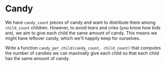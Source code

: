 # Candy

We have `candy_count` pieces of candy and want to distribute them among `child_count` children.
However, to avoid tears and cries (you know how kids are), we aim to give each child the same amount of candy.
This means we might have leftover candy, which we'll happily keep for ourselves.

Write a function `candy_per_child(candy_count, child_count)` that computes the number of candies we can maximally give each child so that each child has the same amount of candy.


